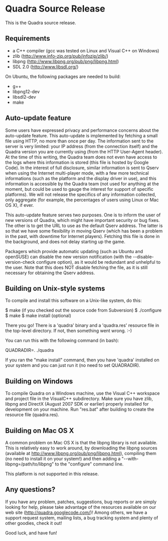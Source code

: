 Quadra Source Release
=====================

This is the Quadra source release.

Requirements
------------

 - a C++ compiler (gcc was tested on Linux and Visual C++ on Windows)
 - zlib (http://www.info-zip.org/pub/infozip/zlib/)
 - libpng (http://www.libpng.org/pub/png/libpng.html)
 - SDL 2.0 (http://www.libsdl.org/)

On Ubuntu, the following packages are needed to build:

 - g++
 - libpng12-dev
 - libsdl2-dev
 - make

Auto-update feature
-------------------

Some users have expressed privacy and performance concerns about the
auto-update feature. This auto-update is implemented by fetching a small file
using HTTP, no more than once per day. The information sent to the server is
very limited: your IP address (from the connection itself) and the Quadra
version you are currently using (from the HTTP User-Agent header). At the time
of this writing, the Quadra team does not even have access to the logs where
this information is stored (this file is hosted by Google Code). In the
interest of full disclosure, similar information is sent to Qserv when using
the Internet multi-player mode, with a few more technical informations (such
as the platform and the display driver in use), and this information is
accessible by the Quadra team (not used for anything at the moment, but could
be used to gauge the interest for support of specific platforms). We will not
release the specifics of any information collected, only aggregate (for
example, the percentages of users using Linux or Mac OS X), if ever.

This auto-update feature serves two purposes. One is to inform the user of new
versions of Quadra, which might have important security or bug fixes. The
other is to get the URL to use as the default Qserv address. The latter is so
that we have some flexibility in moving Qserv (which has been a problem in the
past, with downtime for Internet players). Fetching this file is done in the
background, and does not delay starting up the game.

Packagers which provide automatic updating (such as Ubuntu and openSUSE) can
disable the new version notification (with the --disable-version-check
configure option), as it would be redundant and unhelpful to the user. Note
that this does NOT disable fetching the file, as it is still necessary for
obtaining the Qserv address.

Building on Unix-style systems
------------------------------

To compile and install this software on a Unix-like system, do this:

$ make (if you checked out the source code from Subversion)
$ ./configure
$ make
$ make install (optional)

There you go! There is a 'quadra' binary and a 'quadra.res' resource
file in the top-level directory. If not, then something went
wrong. :-)

You can run this with the following command (in bash):

QUADRADIR=. ./quadra

If you ran the "make install" command, then you have 'quadra'
installed on your system and you can just run it (no need to set
QUADRADIR).

Building on Windows
-------------------

To compile Quadra on a Windows machine, use the Visual C++ workspace
and project file in the VisualC++ subdirectory. Make sure you have
zlib, libpng and DirectX (August 2007 SDK or earlier) properly installed
for development on your machine. Run "res.bat" after building to create
the resource file (quadra.res).

Building on Mac OS X
--------------------

A common problem on Mac OS X is that the libpng library is not
available. This is relatively easy to work around, by downloading the
libpng sources (available at http://www.libpng.org/pub/png/libpng.html),
compiling them (no need to install it on your system!) and then adding
a "--with-libpng=/path/to/libpng" to the "configure" command line.

This platform is not supported in this release.

Any questions?
--------------

If you have any problem, patches, suggestions, bug reports or are
simply looking for help, please take advantage of the resources
available on our web site (http://quadra.googlecode.com/)! Among
others, we have a support request system, mailing lists, a bug
tracking system and plenty of other goodies, check it out!

Good luck, and have fun!


